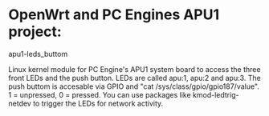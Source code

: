 # OpenWrt and PC Engines APU1 project:

apu1-leds_buttom

Linux kernel module for PC Engine's APU1 system board to access the three front LEDs and the push button.
LEDs are called apu:1, apu:2 and apu:3. The push buttom is accesable via GPIO and "cat /sys/class/gpio/gpio187/value". 1 = unpressed, 0 = pressed.
You can use packages like kmod-ledtrig-netdev to trigger the LEDs for network activity.
